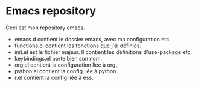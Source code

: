 # Emacs repository

Ceci est mon repository emacs.

- emacs.d contient le dossier emacs, avec ma configuration etc.
- functions.el contient les fonctions que j'ai définies.
- init.el est le fichier majeur. Il contient les définitions
  d'use-package etc.
- keybindings.el porte bien son nom.
- org.el contient la configuration liée à org.
- python.el contient la config liée à python.
- r.el contient la config liée à ess.
